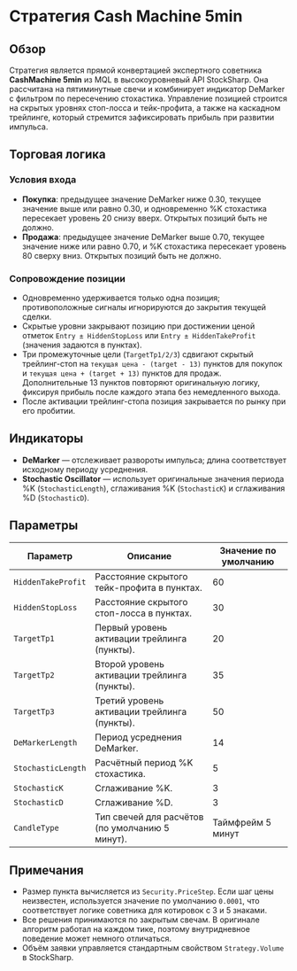 # Стратегия Cash Machine 5min

## Обзор
Стратегия является прямой конвертацией экспертного советника **CashMachine 5min** из MQL в высокоуровневый API StockSharp. Она рассчитана на пятиминутные свечи и комбинирует индикатор DeMarker с фильтром по пересечению стохастика. Управление позицией строится на скрытых уровнях стоп-лосса и тейк-профита, а также на каскадном трейлинге, который стремится зафиксировать прибыль при развитии импульса.

## Торговая логика
### Условия входа
- **Покупка**: предыдущее значение DeMarker ниже 0.30, текущее значение выше или равно 0.30, и одновременно %K стохастика пересекает уровень 20 снизу вверх. Открытых позиций быть не должно.
- **Продажа**: предыдущее значение DeMarker выше 0.70, текущее значение ниже или равно 0.70, и %K стохастика пересекает уровень 80 сверху вниз. Открытых позиций быть не должно.

### Сопровождение позиции
- Одновременно удерживается только одна позиция; противоположные сигналы игнорируются до закрытия текущей сделки.
- Скрытые уровни закрывают позицию при достижении ценой отметок `Entry ± HiddenStopLoss` или `Entry ± HiddenTakeProfit` (значения задаются в пунктах).
- Три промежуточные цели (`TargetTp1/2/3`) сдвигают скрытый трейлинг-стоп на `текущая цена - (target - 13)` пунктов для покупок и `текущая цена + (target + 13)` пунктов для продаж. Дополнительные 13 пунктов повторяют оригинальную логику, фиксируя прибыль после каждого этапа без немедленного выхода.
- После активации трейлинг-стопа позиция закрывается по рынку при его пробитии.

## Индикаторы
- **DeMarker** — отслеживает развороты импульса; длина соответствует исходному периоду усреднения.
- **Stochastic Oscillator** — использует оригинальные значения периода %K (`StochasticLength`), сглаживания %K (`StochasticK`) и сглаживания %D (`StochasticD`).

## Параметры
| Параметр | Описание | Значение по умолчанию |
| --- | --- | --- |
| `HiddenTakeProfit` | Расстояние скрытого тейк-профита в пунктах. | 60 |
| `HiddenStopLoss` | Расстояние скрытого стоп-лосса в пунктах. | 30 |
| `TargetTp1` | Первый уровень активации трейлинга (пункты). | 20 |
| `TargetTp2` | Второй уровень активации трейлинга (пункты). | 35 |
| `TargetTp3` | Третий уровень активации трейлинга (пункты). | 50 |
| `DeMarkerLength` | Период усреднения DeMarker. | 14 |
| `StochasticLength` | Расчётный период %K стохастика. | 5 |
| `StochasticK` | Сглаживание %K. | 3 |
| `StochasticD` | Сглаживание %D. | 3 |
| `CandleType` | Тип свечей для расчётов (по умолчанию 5 минут). | Таймфрейм 5 минут |

## Примечания
- Размер пункта вычисляется из `Security.PriceStep`. Если шаг цены неизвестен, используется значение по умолчанию `0.0001`, что соответствует логике советника для котировок с 3 и 5 знаками.
- Все решения принимаются по закрытым свечам. В оригинале алгоритм работал на каждом тике, поэтому внутридневное поведение может немного отличаться.
- Объём заявки управляется стандартным свойством `Strategy.Volume` в StockSharp.
